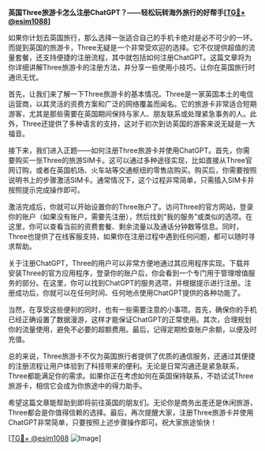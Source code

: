**英国Three旅游卡怎么注册ChatGPT？——轻松玩转海外旅行的好帮手[[TG💪+ @esim1088](https://t.me/s/esim1088)]**

如果你计划去英国旅行，那么选择一张适合自己的手机卡绝对是必不可少的一环。而提到英国的旅游卡，Three无疑是一个非常受欢迎的选择。它不仅提供超值的流量套餐，还支持便捷的注册流程，其中就包括如何注册ChatGPT。这篇文章将为你详细讲解Three旅游卡的注册方法，并分享一些使用小技巧，让你在英国旅行时通讯无忧。

首先，让我们来了解一下Three旅游卡的基本情况。Three是一家英国本土的电信运营商，以其灵活的资费方案和广泛的网络覆盖而闻名。它的旅游卡非常适合短期游客，尤其是那些需要在英国期间保持与家人、朋友联系或处理紧急事务的人。此外，Three还提供了多种语言的支持，这对于初次到访英国的游客来说无疑是一大福音。

接下来，我们进入正题——如何注册Three旅游卡并使用ChatGPT。首先，你需要购买一张Three的旅游SIM卡。这可以通过多种途径实现，比如直接从Three官网订购，或者在英国机场、火车站等交通枢纽的零售店购买。购买后，你需要按照说明书上的步骤激活SIM卡。通常情况下，这个过程非常简单，只需插入SIM卡并按照提示完成操作即可。

激活完成后，你就可以开始设置你的Three账户了。访问Three的官方网站，登录你的账户（如果没有账户，需要先注册），然后找到“我的服务”或类似的选项。在这里，你可以查看当前的资费套餐、剩余流量以及通话分钟数等信息。同时，Three也提供了在线客服支持，如果你在注册过程中遇到任何问题，都可以随时寻求帮助。

关于注册ChatGPT，Three的用户可以非常方便地通过其应用程序实现。下载并安装Three的官方应用程序，登录你的账户后，你会看到一个专门用于管理增值服务的部分。在这里，你可以找到ChatGPT的服务选项，并根据提示进行注册。注册成功后，你就可以在任何时间、任何地点使用ChatGPT提供的各种功能了。

当然，在享受这些便利的同时，也有一些需要注意的小事项。首先，确保你的手机已经正确设置了数据漫游，这样才能保证ChatGPT的正常使用。其次，合理规划你的流量使用，避免不必要的超额费用。最后，记得定期检查账户余额，以便及时充值。

总的来说，Three旅游卡不仅为英国旅行者提供了优质的通信服务，还通过其便捷的注册流程让用户体验到了科技带来的便利。无论是日常沟通还是紧急联系，Three都能满足你的需求。如果你正在考虑如何在英国保持联系，不妨试试Three旅游卡，相信它会成为你旅途中的得力助手。

希望这篇文章能帮助到即将前往英国的朋友们。无论你是商务出差还是休闲旅游，Three都会是你值得信赖的选择。最后，再次提醒大家，注册Three旅游卡并使用ChatGPT非常简单，只要按照上述步骤操作即可。祝大家旅途愉快！

[[TG💪+ @esim1088](https://t.me/s/esim1088) ![Image](https://i.postimg.cc/4NQfJmqS/Snipaste-2025-05-13-00-14-12.png)]